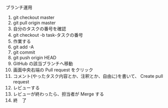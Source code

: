 ブランチ運用
1. git checkout master
2. git pull origin master
3. 自分のタスクの番号を確認
4. git checkout -b task-タスクの番号
5. 作業する
6. git add -A
7. git commit
8. git push origin HEAD
9. GitHub の該当ブランチへ移動
10. 画面中央右端の Pull request をクリック
11. コメント(やったタスク内容とか、注釈とか、自由に)を書いて、 Create pull request
12. レビューする
13. レビューが終わったら、担当者が Merge する
14. 終　了
